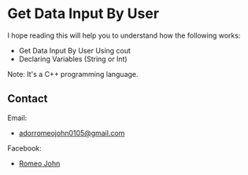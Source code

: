 
# Get Data Input By User

I hope reading this will help you to understand how the following works:
- Get Data Input By User Using cout
- Declaring Variables (String or Int)

Note: It's a C++ programming language.

## Contact

Email:
- adorromeojohn0105@gmail.com

Facebook:
- [Romeo John](https://www.facebook.com/RomeowJ05)
